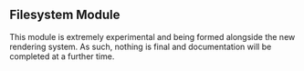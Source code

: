 ## Filesystem Module

This module is extremely experimental and being formed alongside the new rendering system. As such, nothing is final and documentation will be completed at a further time.